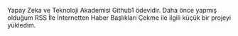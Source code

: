 Yapay Zeka ve Teknoloji Akademisi Github1 ödevidir. 
Daha önce yapmış olduğum RSS İle İnternetten Haber Başlıkları Çekme ile ilgili küçük bir projeyi yükledim.
